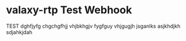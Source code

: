 # valaxy-rtp Test Webhook
TEST
dghfjyfg
chgchgfhjj
vhjbkhgjv
fygfguy
vhjgugjh
jsganlks
asjkhdjkh
sdjahkjdah
